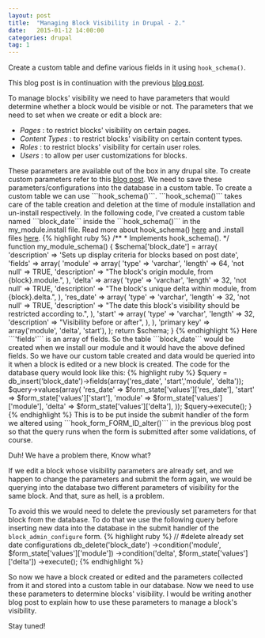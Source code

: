 ```yaml
---
layout: post
title:  "Managing Block Visibility in Drupal - 2."
date:   2015-01-12 14:00:00
categories: drupal
tag: 1
---
```


Create a custom table and define various fields in it using ```hook_schema()```.


This blog post is in continuation with the previous <a href="/drupal/drupalblockvisibility1.html">blog post</a>.


To manage blocks' visibility we need to have parameters that would determine whether a block would be visible or not.
The parameters that we need to set when we create or edit a block are:
<ul>
<li><em>Pages</em> : to restrict blocks' visibility on certain pages.</li>
<li><em>Content Types</em> : to restrict blocks' visibility on certain content types.</li>
<li><em>Roles</em> : to restrict blocks' visibility for certain user roles.</li>
<li><em>Users</em> : to allow per user customizations for blocks.</li>
</ul>
These parameters are available out of the box in any drupal site. To create custom parameters refer to this <a href="/drupal/drupalblockvisibility1.html">blog post</a>.
We need to save these parameters/configurations into the database in a custom table. To create a custom table we can use ```hook_schema()```. ```hook_schema()``` takes care of the table creation and deletion at the time of module installation and un-install respectively. In the following code, I've created a custom table named ```block_date``` inside the ```hook_schema()``` in the my_module.install file. Read more about hook_schema() <a href="https://api.drupal.org/api/function/hook_schema">here</a> and .install files <a href="https://www.drupal.org/node/876250">here</a>.
{% highlight ruby %}
/**
 * Implements hook_schema().
 */
function my_module_schema() {
  $schema['block_date'] = array(
    'description' => 'Sets up display criteria for blocks based on post date',
    'fields' => array(
      'module' => array(
        'type' => 'varchar',
        'length' => 64,
        'not null' => TRUE,
        'description' => "The block's origin module, from {block}.module.",
      ),
      'delta' => array(
        'type' => 'varchar',
        'length' => 32,
        'not null' => TRUE,
        'description' => "The block's unique delta within module, from {block}.delta.",
      ),
      'res_date' => array(
        'type' => 'varchar',
        'length' => 32,
        'not null' => TRUE,
        'description' => "The date this block's visibility should be restricted according to.",
      ),
      'start' => array(
        'type' => 'varchar',
        'length' => 32,
        'description' => "Visibility before or after",
      ),
    ),
    'primary key' => array('module', 'delta', 'start'),
  );
  return $schema;
}
{% endhighlight %}
Here ```'fields'``` is an array of fields. So the table ```block_date``` would be created when we install our module and it would have the above defined fields.
So we have our custom table created and data would be queried into it when a block is edited or a new block is created. The code for the database query would look like this:
{% highlight ruby %}
$query = db_insert('block_date')->fields(array('res_date', 'start','module', 'delta'));
    $query->values(array(
      'res_date' => $form_state['values']['res_date'],
      'start' => $form_state['values']['start'],
      'module' => $form_state['values']['module'],
      'delta' => $form_state['values']['delta'],
    ));
  $query->execute();
}
{% endhighlight %}
This is to be put inside the submit handler of the form we altered using ```hook_form_FORM_ID_alter()``` in the previous blog post so that the query runs when the form is submitted after some validations, of course.

Duh! We have a problem there, Know what?

If we edit a block whose visibility parameters are already set, and we happen to change the parameters and submit the form again, we would be querying into the database two different parameters of visibility for the same block. And that, sure as hell, is a problem.

To avoid this we would need to delete the previously set parameters for that block from the database. To do that we use the following query before inserting new data into the database in the submit handler of the ```block_admin_configure``` form.
{% highlight ruby %}
// #delete already set date configurations
  db_delete('block_date')
    ->condition('module', $form_state['values']['module'])
    ->condition('delta', $form_state['values']['delta'])
    ->execute();
{% endhighlight %}

So now we have a block created or edited and the parameters collected from it and stored into a custom table in our database. Now we need to use these parameters to determine blocks' visibility. I would be writing another blog post to explain how to use these parameters to manage a block's visibility.

Stay tuned!